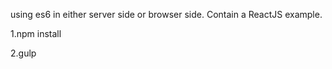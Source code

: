 using es6 in either server side or browser side.
Contain a ReactJS example.


1.npm install

2.gulp
